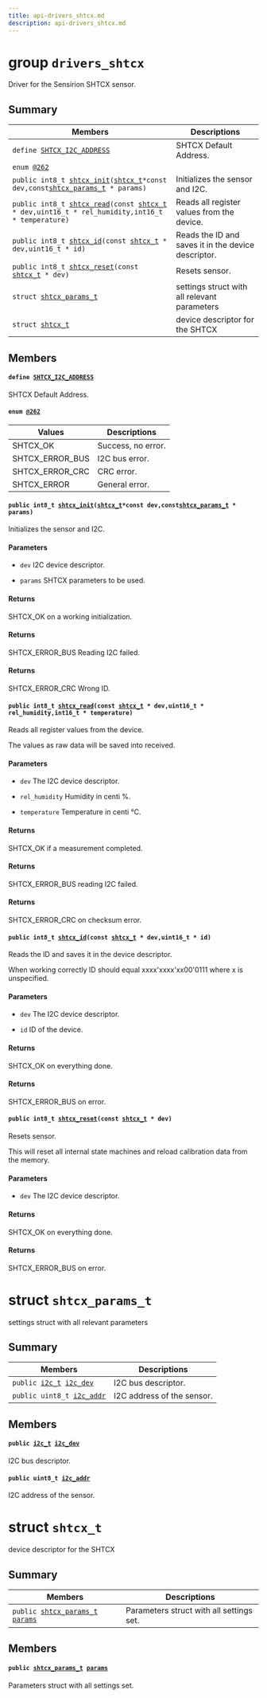 ```yaml
---
title: api-drivers_shtcx.md
description: api-drivers_shtcx.md
---
```

# group `drivers_shtcx` 

Driver for the Sensirion SHTCX sensor.

## Summary

 Members                        | Descriptions                                
--------------------------------|---------------------------------------------
`define `[`SHTCX_I2C_ADDRESS`](#group__drivers__shtcx_1gabdadb457770ff74faaa21de3d1c7645b)            | SHTCX Default Address.
`enum `[`@262`](#group__drivers__shtcx_1ga5347260c3611a5e649db7a4a8370d3c5)            | 
`public int8_t `[`shtcx_init`](#group__drivers__shtcx_1ga51d8fa6062d72e8aba1a0c3dc2692443)`(`[`shtcx_t`](./doc/starlight-docs/src/content/docs/apidoc/api-drivers_shtcx.md#structshtcx__t)` *const dev,const `[`shtcx_params_t`](./doc/starlight-docs/src/content/docs/apidoc/api-drivers_shtcx.md#structshtcx__params__t)` * params)`            | Initializes the sensor and I2C.
`public int8_t `[`shtcx_read`](#group__drivers__shtcx_1gade0e4b74669c7f17b5c29afd9da150de)`(const `[`shtcx_t`](./doc/starlight-docs/src/content/docs/apidoc/api-drivers_shtcx.md#structshtcx__t)` * dev,uint16_t * rel_humidity,int16_t * temperature)`            | Reads all register values from the device.
`public int8_t `[`shtcx_id`](#group__drivers__shtcx_1gadb3aefc9e221134439c70c6b35f0c586)`(const `[`shtcx_t`](./doc/starlight-docs/src/content/docs/apidoc/api-drivers_shtcx.md#structshtcx__t)` * dev,uint16_t * id)`            | Reads the ID and saves it in the device descriptor.
`public int8_t `[`shtcx_reset`](#group__drivers__shtcx_1ga51f1de347b8e2a44bc3410b9e73b1942)`(const `[`shtcx_t`](./doc/starlight-docs/src/content/docs/apidoc/api-drivers_shtcx.md#structshtcx__t)` * dev)`            | Resets sensor.
`struct `[`shtcx_params_t`](#structshtcx__params__t) | settings struct with all relevant parameters
`struct `[`shtcx_t`](#structshtcx__t) | device descriptor for the SHTCX

## Members

#### `define `[`SHTCX_I2C_ADDRESS`](#group__drivers__shtcx_1gabdadb457770ff74faaa21de3d1c7645b) 

SHTCX Default Address.

#### `enum `[`@262`](#group__drivers__shtcx_1ga5347260c3611a5e649db7a4a8370d3c5) 

 Values                         | Descriptions                                
--------------------------------|---------------------------------------------
SHTCX_OK            | Success, no error.
SHTCX_ERROR_BUS            | I2C bus error.
SHTCX_ERROR_CRC            | CRC error.
SHTCX_ERROR            | General error.

#### `public int8_t `[`shtcx_init`](#group__drivers__shtcx_1ga51d8fa6062d72e8aba1a0c3dc2692443)`(`[`shtcx_t`](./doc/starlight-docs/src/content/docs/apidoc/api-drivers_shtcx.md#structshtcx__t)` *const dev,const `[`shtcx_params_t`](./doc/starlight-docs/src/content/docs/apidoc/api-drivers_shtcx.md#structshtcx__params__t)` * params)` 

Initializes the sensor and I2C.

#### Parameters
* `dev` I2C device descriptor. 

* `params` SHTCX parameters to be used.

#### Returns
SHTCX_OK on a working initialization. 

#### Returns
SHTCX_ERROR_BUS Reading I2C failed. 

#### Returns
SHTCX_ERROR_CRC Wrong ID.

#### `public int8_t `[`shtcx_read`](#group__drivers__shtcx_1gade0e4b74669c7f17b5c29afd9da150de)`(const `[`shtcx_t`](./doc/starlight-docs/src/content/docs/apidoc/api-drivers_shtcx.md#structshtcx__t)` * dev,uint16_t * rel_humidity,int16_t * temperature)` 

Reads all register values from the device.

The values as raw data will be saved into received.

#### Parameters
* `dev` The I2C device descriptor. 

* `rel_humidity` Humidity in centi %. 

* `temperature` Temperature in centi °C.

#### Returns
SHTCX_OK if a measurement completed. 

#### Returns
SHTCX_ERROR_BUS reading I2C failed. 

#### Returns
SHTCX_ERROR_CRC on checksum error.

#### `public int8_t `[`shtcx_id`](#group__drivers__shtcx_1gadb3aefc9e221134439c70c6b35f0c586)`(const `[`shtcx_t`](./doc/starlight-docs/src/content/docs/apidoc/api-drivers_shtcx.md#structshtcx__t)` * dev,uint16_t * id)` 

Reads the ID and saves it in the device descriptor.

When working correctly ID should equal xxxx'xxxx'xx00'0111 where x is unspecified.

#### Parameters
* `dev` The I2C device descriptor. 

* `id` ID of the device.

#### Returns
SHTCX_OK on everything done. 

#### Returns
SHTCX_ERROR_BUS on error.

#### `public int8_t `[`shtcx_reset`](#group__drivers__shtcx_1ga51f1de347b8e2a44bc3410b9e73b1942)`(const `[`shtcx_t`](./doc/starlight-docs/src/content/docs/apidoc/api-drivers_shtcx.md#structshtcx__t)` * dev)` 

Resets sensor.

This will reset all internal state machines and reload calibration data from the memory.

#### Parameters
* `dev` The I2C device descriptor.

#### Returns
SHTCX_OK on everything done. 

#### Returns
SHTCX_ERROR_BUS on error.

# struct `shtcx_params_t` 

settings struct with all relevant parameters

## Summary

 Members                        | Descriptions                                
--------------------------------|---------------------------------------------
`public `[`i2c_t`](./doc/starlight-docs/src/content/docs/apidoc/api-undefined.md#group__drivers__periph__i2c_1ga53bedf646ffe6ddd17f13b893a17fa74)` `[`i2c_dev`](#structshtcx__params__t_1a12b910d1c7dda708aa89e4fe1265ad2e) | I2C bus descriptor.
`public uint8_t `[`i2c_addr`](#structshtcx__params__t_1a86b5071932b0182124d9a94f5fdefe67) | I2C address of the sensor.

## Members

#### `public `[`i2c_t`](./doc/starlight-docs/src/content/docs/apidoc/api-undefined.md#group__drivers__periph__i2c_1ga53bedf646ffe6ddd17f13b893a17fa74)` `[`i2c_dev`](#structshtcx__params__t_1a12b910d1c7dda708aa89e4fe1265ad2e) 

I2C bus descriptor.

#### `public uint8_t `[`i2c_addr`](#structshtcx__params__t_1a86b5071932b0182124d9a94f5fdefe67) 

I2C address of the sensor.

# struct `shtcx_t` 

device descriptor for the SHTCX

## Summary

 Members                        | Descriptions                                
--------------------------------|---------------------------------------------
`public `[`shtcx_params_t`](./doc/starlight-docs/src/content/docs/apidoc/api-drivers_shtcx.md#structshtcx__params__t)` `[`params`](#structshtcx__t_1a7b74ffc2fe43344ca2672446e31f7ecd) | Parameters struct with all settings set.

## Members

#### `public `[`shtcx_params_t`](./doc/starlight-docs/src/content/docs/apidoc/api-drivers_shtcx.md#structshtcx__params__t)` `[`params`](#structshtcx__t_1a7b74ffc2fe43344ca2672446e31f7ecd) 

Parameters struct with all settings set.

